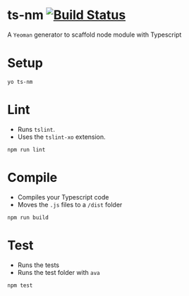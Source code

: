 # ts-nm [![Build Status](https://travis-ci.org/SimonJang/generator-ts-node.svg?branch=master)](https://travis-ci.org/SimonJang/generator-ts-node)

A `Yeoman` generator to scaffold node module with Typescript

# Setup

```
yo ts-nm
```

# Lint

- Runs `tslint`.
- Uses the `tslint-xo` extension.

```
npm run lint
```

# Compile

- Compiles your Typescript code
- Moves the `.js` files to a `/dist` folder

```
npm run build
```

# Test

- Runs the tests
- Runs the test folder with `ava`

```
npm test
```
